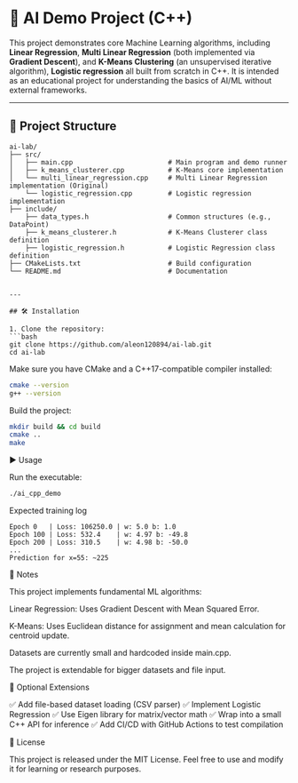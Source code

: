 # 🚀 AI Demo Project (C++)

This project demonstrates core Machine Learning algorithms, including **Linear Regression**, **Multi Linear Regression** (both implemented via **Gradient Descent**), and **K-Means Clustering** (an unsupervised iterative algorithm), **Logistic regression** all built from scratch in C++.
It is intended as an educational project for understanding the basics of AI/ML without external frameworks.

---

## 📂 Project Structure

```plaintext
ai-lab/
├── src/
│   ├── main.cpp                        # Main program and demo runner
│   ├── k_means_clusterer.cpp           # K-Means core implementation
│   └── multi_linear_regression.cpp     # Multi Linear Regression implementation (Original)
    └── logistic_regression.cpp         # Logistic regression implementation
├── include/
    ├── data_types.h                    # Common structures (e.g., DataPoint)
    ├── k_means_clusterer.h             # K-Means Clusterer class definition
    ├── logistic_regression.h           # Logistic Regression class definition
├── CMakeLists.txt                      # Build configuration
└── README.md                           # Documentation


---

## 🛠 Installation

1. Clone the repository:
```bash
git clone https://github.com/aleon120894/ai-lab.git
cd ai-lab
```

Make sure you have CMake and a C++17-compatible compiler installed:
```bash
cmake --version
g++ --version
```

Build the project:
```bash
mkdir build && cd build
cmake ..
make
```

▶️ Usage

Run the executable:
```bash
./ai_cpp_demo
```


Expected training log
```plaintext
Epoch 0   | Loss: 106250.0 | w: 5.0 b: 1.0
Epoch 100 | Loss: 532.4    | w: 4.97 b: -49.8
Epoch 200 | Loss: 310.5    | w: 4.98 b: -50.0
...
Prediction for x=55: ~225
```

📓 Notes

This project implements fundamental ML algorithms:

Linear Regression: Uses Gradient Descent with Mean Squared Error.

K-Means: Uses Euclidean distance for assignment and mean calculation for centroid update.

Datasets are currently small and hardcoded inside main.cpp.

The project is extendable for bigger datasets and file input.


🔮 Optional Extensions

✅ Add file-based dataset loading (CSV parser)
✅ Implement Logistic Regression
✅ Use Eigen library for matrix/vector math
✅ Wrap into a small C++ API for inference
✅ Add CI/CD with GitHub Actions to test compilation


📜 License

This project is released under the MIT License.
Feel free to use and modify it for learning or research purposes.